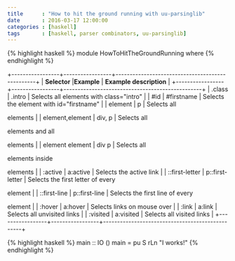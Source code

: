```yaml
---
title      : "How to hit the ground running with uu-parsinglib"
date       : 2016-03-17 12:00:00
categories : [haskell]
tags       : [haskell, parser combinators, uu-parsinglib]
---
```


{% highlight haskell %}
module HowToHitTheGroundRunning where
{% endhighlight %}

+-----------------+-----------------+-------------------------------------------------+
| **Selector**    |**Example**      | **Example description**                         |
+-----------------+-----------------+-------------------------------------------------+
| .class          | .intro          | Selects all elements with class="intro"         |
| #id             | #firstname      | Selects the element with id="firstname"         |
| element         | p               | Selects all <p> elements                        |
| element,element | div, p          | Selects all <div> elements and all <p> elements |
| element element | div p           | Selects all <p> elements inside <div> elements  |
| :active         | a:active        | Selects the active link                         |
| ::first-letter  | p::first-letter | Selects the first letter of every <p> element   |
| ::first-line    | p::first-line   | Selects the first line of every <p> element     |
| :hover          | a:hover         | Selects links on mouse over                     |
| :link           | a:link          | Selects all unvisited links                     |
| :visited        | a:visited       | Selects all visited links                       |
+-----------------+-----------------+-------------------------------------------------+

{% highlight haskell %}
main :: IO ()
main = pu  S  rLn "I   works!"
{% endhighlight %}
